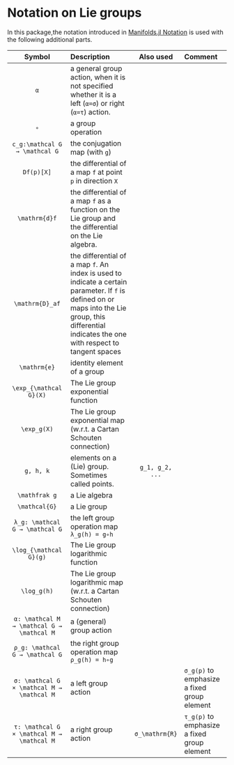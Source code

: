 # Notation on Lie groups

In this package,the notation introduced in [Manifolds.jl Notation](https://juliamanifolds.github.io/Manifolds.jl/latest/misc/notation.html) is used with the following additional parts.

| Symbol | Description | Also used | Comment |
|:----:|:--------------- |:----:|:--- |
| ``α`` | a general group action, when it is not specified whether it is a left (``α=σ``) or right (``α=τ``) action. | | |
| ``∘`` | a group operation | | |
| ``c_g:\mathcal G → \mathcal G`` | the conjugation map (with `g`) | | |
| ``Df(p)[X]`` | the differential of a map `f` at point `p` in direction `X` | | |
| ``\mathrm{d}f`` | the differential of a map `f` as a function on the Lie group and the differential on the Lie algebra. | | |
| ``\mathrm{D}_af`` | the differential of a map `f`. An index is used to indicate a certain parameter. If ``f`` is defined on or maps into the Lie group, this differential indicates the one with respect to tangent spaces  | | |
| ``\mathrm{e}`` | identity element of a group | | |
| ``\exp_{\mathcal G}(X)`` | The Lie group exponential function | | |
| ``\exp_g(X)`` | The Lie group exponential map (w.r.t. a Cartan Schouten connection) | | |
| ``g, h, k`` | elements on a (Lie) group. Sometimes called points. | ``g_1, g_2, ...`` | |
| ``\mathfrak g`` | a Lie algebra | | |
| ``\mathcal{G}`` | a Lie group | | |
| ``λ_g: \mathcal G → \mathcal G`` | the left group operation map ``λ_g(h) = g∘h`` | | |
| ``\log_{\mathcal G}(g)`` | The Lie group logarithmic function | | |
| ``\log_g(h)`` | The Lie group logarithmic map (w.r.t. a Cartan Schouten connection) | | |
| ``α: \mathcal M → \mathcal G → \mathcal M`` | a (general) group action | | |
| ``ρ_g: \mathcal G → \mathcal G`` | the right group operation map ``ρ_g(h) = h∘g`` | | |
| ``σ: \mathcal G × \mathcal M → \mathcal M`` | a left group action | | ``σ_g(p)`` to emphasize a fixed group element |
| ``τ: \mathcal G × \mathcal M → \mathcal M`` | a right group action | ``σ_\mathrm{R}`` | ``τ_g(p)`` to emphasize a fixed group element |
